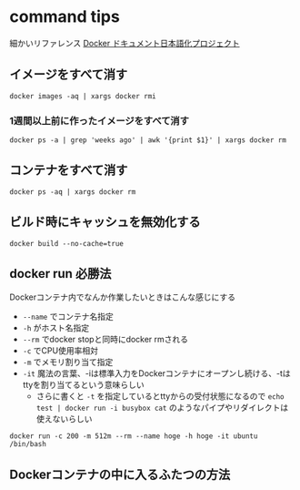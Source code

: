 # command tips

細かいリファレンス [Docker ドキュメント日本語化プロジェクト](http://docs.docker.jp/index.html)

## イメージをすべて消す

```
docker images -aq | xargs docker rmi
```

### 1週間以上前に作ったイメージをすべて消す

```
docker ps -a | grep 'weeks ago' | awk '{print $1}' | xargs docker rm
```

## コンテナをすべて消す

```
docker ps -aq | xargs docker rm
```

## ビルド時にキャッシュを無効化する

```
docker build --no-cache=true
```

## docker run 必勝法

Dockerコンテナ内でなんか作業したいときはこんな感じにする

- `--name` でコンテナ名指定
- `-h` がホスト名指定
- `--rm` でdocker stopと同時にdocker rmされる
- `-c` でCPU使用率相対
- `-m` でメモリ割り当て指定
- `-it` 魔法の言葉、-iは標準入力をDockerコンテナにオープンし続ける、-tはttyを割り当てるという意味らしい
  - さらに書くと `-t` を指定しているとttyからの受付状態になるので `echo test | docker run -i busybox cat` のようなパイプやリダイレクトは使えないらしい

```
docker run -c 200 -m 512m --rm --name hoge -h hoge -it ubuntu /bin/bash
```

## Dockerコンテナの中に入るふたつの方法

